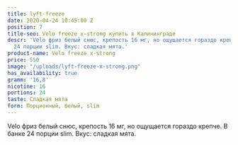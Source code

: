 ```yaml
---
title: lyft-freeze
date: 2020-04-24 10:45:00 Z
position: 7
title-seo: Velo freeze x-strong купить в Калининграде
descr: 'Velo фриз белый снюс, крепость 16 мг, но ощущается гораздо крепче. В банке
  24 порции slim. Вкус: сладкая мята.'
product-name: Velo freeze x-strong
price: 550
image: "/uploads/lyft-freeze-x-strong.png"
has_availability: true
gramm: '16,8'
nicotine: 16
portions: 24
taste: Сладкая мята
form: Порционный, белый, slim
---
```


Velo фриз белый снюс, крепость 16 мг, но ощущается гораздо крепче. В банке 24 порции slim. Вкус: сладкая мята.